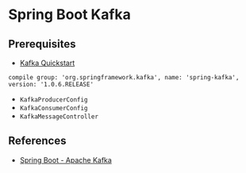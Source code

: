 # Spring Boot Kafka

## Prerequisites
- [Kafka Quickstart](../../kafka/doc/KafkaQuickstart.md)

```
compile group: 'org.springframework.kafka', name: 'spring-kafka', version: '1.0.6.RELEASE'
```

- `KafkaProducerConfig`
- `KafkaConsumerConfig`
- `KafkaMessageController`

## References
- [Spring Boot - Apache Kafka](https://www.tutorialspoint.com/spring_boot/spring_boot_apache_kafka.htm)
